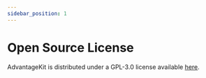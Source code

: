 ```yaml
---
sidebar_position: 1
---
```


# Open Source License

AdvantageKit is distributed under a GPL-3.0 license available [here](https://github.com/Mechanical-Advantage/AdvantageKit/blob/main/LICENSE).
